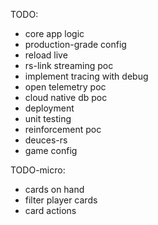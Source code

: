 TODO:
- core app logic
- production-grade config
- reload live
- rs-link streaming poc
- implement tracing with debug
- open telemetry poc
- cloud native db poc
- deployment
- unit testing
- reinforcement poc
- deuces-rs
- game config

TODO-micro:
- cards on hand
- filter player cards
- card actions